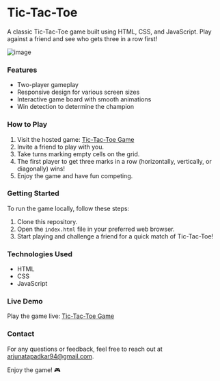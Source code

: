 # Tic-Tac-Toe


A classic Tic-Tac-Toe game built using HTML, CSS, and JavaScript. Play against a friend and see who gets three in a row first!

![image](https://github.com/arjunatapadkar/Tic-Tac-Toe/assets/99797400/ed9f212e-890b-4529-bd46-f259b0b5d57b)


### Features

- Two-player gameplay
- Responsive design for various screen sizes
- Interactive game board with smooth animations
- Win detection to determine the champion

### How to Play

1. Visit the hosted game: [Tic-Tac-Toe Game](https://tic-tac-toe-by-arjun-atp.netlify.app/)
2. Invite a friend to play with you.
3. Take turns marking empty cells on the grid.
4. The first player to get three marks in a row (horizontally, vertically, or diagonally) wins!
5. Enjoy the game and have fun competing.


### Getting Started

To run the game locally, follow these steps:

1. Clone this repository.
2. Open the `index.html` file in your preferred web browser.
3. Start playing and challenge a friend for a quick match of Tic-Tac-Toe!

### Technologies Used

- HTML
- CSS
- JavaScript

### Live Demo

Play the game live: [Tic-Tac-Toe Game](https://tic-tac-toe-by-arjun-atp.netlify.app/)

### Contact

For any questions or feedback, feel free to reach out at [arjunatapadkar94@gmail.com](mailto:arjunatapadkar94@gmail.com).

Enjoy the game! 🎮
